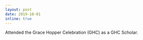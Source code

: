 ```yaml
---
layout: post
date: 2019-10-01
inline: true
---
```

Attended the Grace Hopper Celebration (GHC) as a GHC Scholar.

